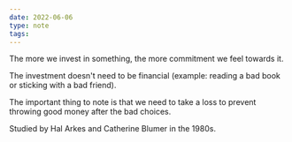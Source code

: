 ```yaml
---
date: 2022-06-06
type: note  
tags: 
---
```


The more we invest in something, the more commitment we feel towards it.

The investment doesn't need to be financial (example: reading a bad book or sticking with a bad friend).

The important thing to note is that we need to take a loss to prevent throwing good money after the bad choices.

Studied by Hal Arkes and Catherine Blumer in the 1980s.
